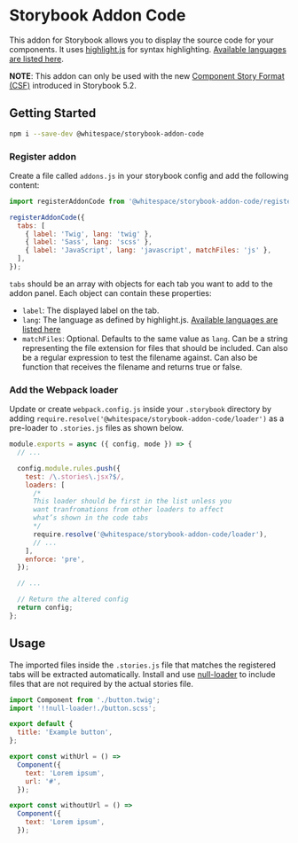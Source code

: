 # Storybook Addon Code

This addon for Storybook allows you to display the source code for your components. It uses [highlight.js](https://highlightjs.org/) for syntax highlighting. [Available languages are listed here](https://github.com/conorhastings/react-syntax-highlighter/blob/master/AVAILABLE_LANGUAGES_HLJS.MD).

**NOTE**: This addon can only be used with the new [Component Story Format (CSF)](https://storybook.js.org/docs/formats/component-story-format/) introduced in Storybook 5.2.

## Getting Started

```sh
npm i --save-dev @whitespace/storybook-addon-code
```

### Register addon

Create a file called `addons.js` in your storybook config and add the following content:

```js
import registerAddonCode from '@whitespace/storybook-addon-code/register';

registerAddonCode({
  tabs: [
    { label: 'Twig', lang: 'twig' },
    { label: 'Sass', lang: 'scss' },
    { label: 'JavaScript', lang: 'javascript', matchFiles: 'js' },
  ],
});
```

`tabs` should be an array with objects for each tab you want to add to the addon panel. Each object can contain these properties:

- `label`: The displayed label on the tab.
- `lang`: The language as defined by highlight.js. [Available languages are listed here](https://github.com/conorhastings/react-syntax-highlighter/blob/master/AVAILABLE_LANGUAGES_HLJS.MD)
- `matchFiles`: Optional. Defaults to the same value as `lang`. Can be a string representing the file extension for files that should be included. Can also be a regular expression to test the filename against. Can also be function that receives the filename and returns true or false.

### Add the Webpack loader

Update or create `webpack.config.js` inside your `.storybook` directory by adding `require.resolve('@whitespace/storybook-addon-code/loader')` as a pre-loader to `.stories.js` files as shown below.

```js
module.exports = async ({ config, mode }) => {
  // ...

  config.module.rules.push({
    test: /\.stories\.jsx?$/,
    loaders: [
      /*
      This loader should be first in the list unless you
      want tranfromations from other loaders to affect
      what’s shown in the code tabs
      */
      require.resolve('@whitespace/storybook-addon-code/loader'),
      // ...
    ],
    enforce: 'pre',
  });

  // ...

  // Return the altered config
  return config;
};
```

## Usage

The imported files inside the `.stories.js` file that matches the registered tabs will be extracted automatically. Install and use [null-loader](https://www.npmjs.com/package/null-loader) to include files that are not required by the actual stories file.

```js
import Component from './button.twig';
import '!!null-loader!./button.scss';

export default {
  title: 'Example button',
};

export const withUrl = () =>
  Component({
    text: 'Lorem ipsum',
    url: '#',
  });

export const withoutUrl = () =>
  Component({
    text: 'Lorem ipsum',
  });
```
